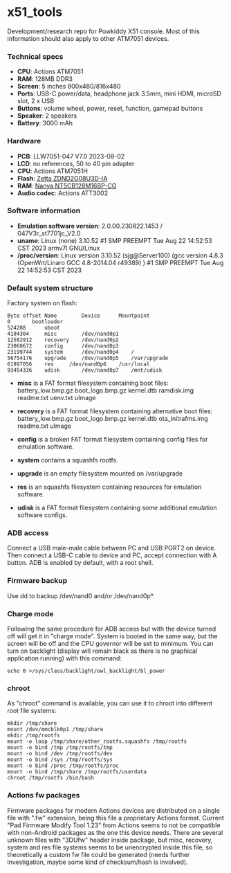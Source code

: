 # x51_tools

Development/research repo for Powkiddy X51 console.
Most of this information should also apply to other ATM7051 devices.


### Technical specs

- **CPU**: Actions ATM7051
- **RAM**: 128MB DDR3
- **Screen**: 5 inches 800x480/816x480
- **Ports**: USB-C power/data, headphone jack 3.5mm, mini HDMI, microSD slot, 2 x USB
- **Buttons**: volume wheel, power, reset, function, gamepad buttons
- **Speaker**: 2 speakers
- **Battery**: 3000 mAh


### Hardware

- **PCB**: LLW7051-047 V7.0 2023-08-02
- **LCD**: no references, 50 to 40 pin adapter
- **CPU**: Actions ATM7051H
- **Flash**: [Zetta ZDND2G08U3D-IA](http://www.zettadevice.com/upload/file/pdf/DS_Zetta_2Gb_PPI_NAND_Flash%20(Rev_A).pdf)
- **RAM**: [Nanya NT5CB128M16BP-CG](https://www.datasheets360.com/pdf/2902671752543230045)
- **Audio codec**: Actions ATT3002


### Software information

- **Emulation software version**: 2.0.00.230822.1453 / 047V3r_st7701jc_V2.0
- **uname**: Linux (none) 3.10.52 #1 SMP PREEMPT Tue Aug 22 14:52:53 CST 2023 armv7l GNU/Linux
- **/proc/version**: Linux version 3.10.52 (sjg@Server100) (gcc version 4.8.3 (OpenWrt/Linaro GCC 4.8-2014.04 r49389) ) #1 SMP PREEMPT Tue Aug 22 14:52:53 CST 2023


### Default system structure

Factory system on flash:

	Byte offset	Name		Device		Mountpoint
	0		bootloader
	524288		uboot
	4194304		misc		/dev/nand0p1
	12582912	recovery	/dev/nand0p2
	23068672	config		/dev/nand0p3
	23199744	system		/dev/nand0p4	/
	56754176	upgrade		/dev/nand0p5	/var/upgrade
	61997056	res		/dev/nand0p6	/usr/local
	93454336	udisk		/dev/nand0p7	/mnt/udisk

- **misc** is a FAT format filesystem containing boot files:
	battery_low.bmp.gz
	boot_logo.bmp.gz
	kernel.dtb
	ramdisk.img
	readme.txt
	uenv.txt
	uImage

- **recovery** is a FAT format filesystem containing alternative boot files:
	battery_low.bmp.gz
	boot_logo.bmp.gz
	kernel.dtb
	ota_initrafms.img
	readme.txt
	uImage

- **config** is a broken FAT format filesystem containing config files for emulation software.

- **system** contains a squashfs rootfs.

- **upgrade** is an empty filesystem mounted on /var/upgrade

- **res** is an squashfs filesystem containing resources for emulation software.

- **udisk** is a FAT format filesystem containing some additional emulation software configs.


### ADB access

Connect a USB male-male cable between PC and USB PORT2 on device. Then connect a USB-C cable to device and PC, accept connection with A button.
ADB is enabled by default, with a root shell.


### Firmware backup

Use dd to backup /dev/nand0 and/or /dev/nand0p*


### Charge mode

Following the same procedure for ADB access but with the device turned off will get it in "charge mode". System is booted in the same way, but the screen will be off and the CPU governor will be set to minimum.
You can turn on backlight (display will remain black as there is no graphical application running) with this command:

	echo 0 >/sys/class/backlight/owl_backlight/bl_power


### chroot

As "chroot" command is available, you can use it to chroot into different root file systems:

	mkdir /tmp/share
	mount /dev/mmcblk0p1 /tmp/share
	mkdir /tmp/rootfs
	mount -o loop /tmp/share/other_rootfs.squashfs /tmp/rootfs
	mount -o bind /tmp /tmp/rootfs/tmp
	mount -o bind /dev /tmp/rootfs/dev
	mount -o bind /sys /tmp/rootfs/sys
	mount -o bind /proc /tmp/rootfs/proc
	mount -o bind /tmp/share /tmp/rootfs/userdata
	chroot /tmp/rootfs /bin/bash


### Actions fw packages

Firmware packages for modern Actions devices are distributed on a single file with ".fw" extension, being this file a proprietary Actions format.
Current "Pad Firmware Modify Tool 1.23" from Actions seems to not be compatible with non-Android packages as the one this device needs.
There are several unknown files with "3DUfw" header inside package, but misc, recovery, system and res file systems seems to be unencrypted inside this file, so theoretically a custom fw file could be generated (needs further investigation, maybe some kind of checksum/hash is involved).
